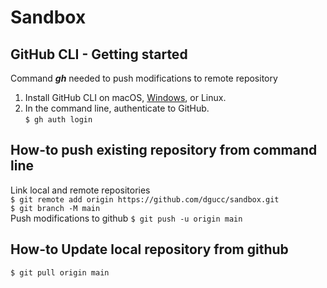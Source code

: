 # Sandbox

## GitHub CLI - Getting started

Command ***gh*** needed to push modifications to remote repository
1. Install GitHub CLI on macOS, [Windows](https://github.com/cli/cli/releases/download/v2.11.3/gh_2.11.3_windows_amd64.msi), or Linux.  
2. In the command line, authenticate to GitHub.  
`$ gh auth login` 

## How-to push existing repository from command line   
Link local and remote repositories  
`$ git remote add origin https://github.com/dgucc/sandbox.git`  
`$ git branch -M main`  
Push modifications to github
`$ git push -u origin main`

## How-to Update local repository from github  
`$ git pull origin main`  
